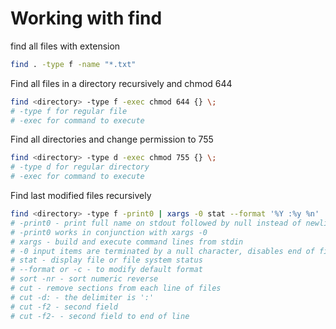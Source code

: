 # Working with find

find all files with extension

```sh
find . -type f -name "*.txt"
```

Find all files in a directory recursively and chmod 644

```sh
find <directory> -type f -exec chmod 644 {} \;
# -type f for regular file
# -exec for command to execute
```

Find all directories and change permission to 755

```sh
find <directory> -type d -exec chmod 755 {} \;
# -type d for regular directory
# -exec for command to execute
```

Find last modified files recursively

```sh
find <directory> -type f -print0 | xargs -0 stat --format '%Y :%y %n' | sort -nr | cut -d: -f2-
# -print0 - print full name on stdout followed by null instead of newline like -print
# -print0 works in conjunction with xargs -0
# xargs - build and execute command lines from stdin
# -0 input items are terminated by a null character, disables end of file string, useful when input items might contain whitespace quotes or backslashes
# stat - display file or file system status
# --format or -c - to modify default format
# sort -nr - sort numeric reverse
# cut - remove sections from each line of files
# cut -d: - the delimiter is ':'
# cut -f2 - second field
# cut -f2- - second field to end of line
```
